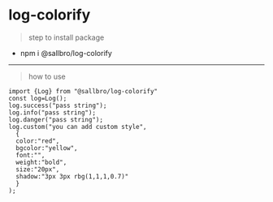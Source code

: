 # log-colorify
> step to install package
- npm i @sallbro/log-colorify
-----
> how to use 
```
import {Log} from "@sallbro/log-colorify"
const log=Log();
log.success("pass string");
log.info("pass string");
log.danger("pass string");
log.custom("you can add custom style",
  {
  color:"red",
  bgcolor:"yellow",
  font:"",
  weight:"bold",
  size:"20px",
  shadow:"3px 3px rbg(1,1,1,0.7)"
  }
);
```

